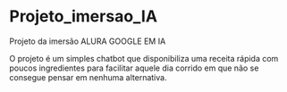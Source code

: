 # Projeto_imersao_IA
Projeto da imersão ALURA GOOGLE EM IA

O projeto é um simples chatbot que disponibiliza uma receita rápida com poucos ingredientes para facilitar aquele dia corrido em que não se consegue pensar em nenhuma alternativa.
  
